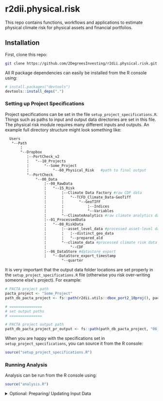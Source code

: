 # r2dii.physical.risk
This repo contains functions, workflows and applications to estimate physical
climate risk for physical assets and financial portfolios.

## Installation
First, clone this repo:
``` bash
git clone https://github.com/2DegreesInvesting/r2dii.physical.risk.git
```

All R package dependencies can easily be installed from the R console using:
``` r
# install.packages("devtools")
devtools::install_deps(".")
```

### Setting up Project Specifications
Project specifications can be set in the file `setup_project_specifications.R`. 
Things such as paths to input and output data directories are set in this file. 
The physical risk module requires many different inputs and outputs. An example 
full directory structure might look something like: 
``` bash
  Users                                                                  
   °--Path                                                               
       ¦                                                                 
       °--Dropbox                                                        
          ¦--PortCheck_v2                                                
          ¦   °--10_Projects                                             
          ¦       °--Some_Project                                        
          ¦           °--60_Physical_Risk   #path to final output        
          °--PortCheck                                                   
              °--00_Data                                                 
                  ¦--00_RawData                                          
                  ¦   °--15_Risk                                         
                  ¦       ¦--Climate Data Factory #raw CDF data          
                  ¦       ¦   °--TCFD_Climate_Data-GeoTiff               
                  ¦       ¦       °--GeoTIFF                             
                  ¦       ¦           ¦--Indices                         
                  ¦       ¦           °--Variables                       
                  ¦       °--ClimateAnalytics #raw climate analytics data
                  ¦--01_ProcessedData                                    
                  ¦   °--08_RiskData                                     
                  ¦       ¦--asset_level_data #processed asset-level data
                  ¦       ¦   ¦--distinct_geo_data                       
                  ¦       ¦   °--prepared_ald                            
                  ¦       °--climate_data #processed climate risk data   
                  ¦           °--CDF                                     
                  ¦--06_DataStore #datastore export                      
                  ¦   °--DataStore_export_timestamp                       
                          °--quarter                                      
```

It is very important that the output data folder locations are set properly in 
the `setup_project_specifications.R` file (otherwise you risk over-writing 
someone else's project). For example: 

``` r
# PACTA project path
pacta_project <- "Some_Project"
path_db_pacta_project <- fs::path(r2dii.utils::dbox_port2_10proj(), pacta_project)

# ===============
# set output paths
# ===============

# PACTA project output path
path_db_pacta_project_pr_output <- fs::path(path_db_pacta_project, "06_Physical_Risk")
```
When you are happy with the specifications set in `setup_project_specifications`, you can source it from the R console:
``` r
source("setup_project_specifications.R")
```

### Running Analysis
Analysis can be run from the R console using:
``` r
source("analysis.R")
```

<details>
  <summary>Optional: Preparing/ Updating Input Data</summary>

  ## Asset Resolution
  `prepare_AR_data.R`

  ## Climate Data Factory
  `prepare_CDF_data.R`

  ## Climate Analytics
  `prepare_climate_analytics_data.R`

  ## Open Street Map
  `prepare_OSM_data.R`

</details>
